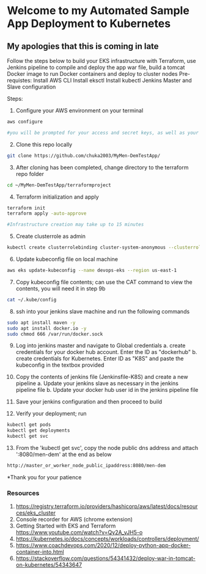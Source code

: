# Welcome to my Automated Sample App Deployment to Kubernetes

## My apologies that this is coming in late

Follow the steps below to build your EKS infrastructure with Terraform, use Jenkins pipeline to compile and deploy the app war file, build a tomcat Docker image to run Docker containers and deploy to cluster nodes
Pre-requistes:
Install AWS CLI
Install eksctl
Install kubectl
Jenkins Master and Slave configuration

Steps:

1. Configure your AWS environment on your terminal
```bash
aws configure

#you will be prompted for your access and secret keys, as well as your AWS region and output
```


2. Clone this repo locally
```bash
git clone https://github.com/chuka2003/MyMen-DemTestApp/
```

3. After cloning has been completed, change directory to the terraform repo folder
```bash
cd ~/MyMen-DemTestApp/terraformproject
```


4. Terraform initialization and apply
```bash 
terraform init
terraform apply -auto-approve

#Infrastructure creation may take up to 15 minutes
```


5. Create clusterrole as admin
```bash
kubectl create clusterrolebinding cluster-system-anonymous --clusterrole=cluster-admin --user=system:anonymous
```


6. Update kubeconfig file on local machine
```bash
aws eks update-kubeconfig --name devops-eks --region us-east-1
```

7. Copy kubeconfig file contents; can use the CAT command to view the contents, you will need it in step 9b
```bash
cat ~/.kube/config
```


8. ssh into your jenkins slave machine and run the following commands
```bash
sudo apt install maven -y
sudo apt install docker.io -y
sudo chmod 666 /var/run/docker.sock
```

9. Log into jenkins master and navigate to Global credentials
a. create credentials for your docker hub account. Enter the ID as "dockerhub"
b. create credentials for Kubernetes. Enter ID as "K8S" and paste the kubeconfig in the textbox provided


10. Copy the contents of jenkins file (Jenkinsfile-K8S) and create a new pipeline
a. Update your jenkins slave as necessary in the jenkins pipeline file
b. Update your docker hub user id in the jenkins pipeline file


11. Save your jenkins configuration and then proceed to build



12. Verify your deployment; run
```bash
kubectl get pods
kubectl get deployments
kubectl get svc
```


13. From the 'kubectl get svc', copy the node public dns address and attach ':8080/men-dem' at the end as below
```bash
http://master_or_worker_node_public_ipaddress:8080/men-dem

```

*Thank you for your patience


### Resources
1. https://registry.terraform.io/providers/hashicorp/aws/latest/docs/resources/eks_cluster
2. Console recorder for AWS (chrome extension)
3. Getting Started with EKS and Terraform https://www.youtube.com/watch?v=Qy2A_yJH5-o
4. https://kubernetes.io/docs/concepts/workloads/controllers/deployment/
5. https://www.coachdevops.com/2020/12/deploy-python-app-docker-container-into.html
6. https://stackoverflow.com/questions/54341432/deploy-war-in-tomcat-on-kubernetes/54343647
